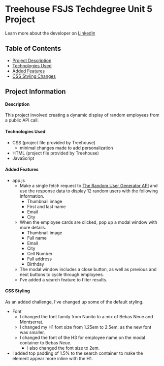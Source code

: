# Treehouse FSJS Techdegree Unit 5 Project

Learn more about the developer on [LinkedIn](https://www.linkedin.com/in/desiree-morimoto-9470481b0/)

## Table of Contents
- [Project Description](#overview)
- [Technologies Used](#technologiesused)
- [Added Features](#addedfeatures)
- [CSS Styling Changes](#styling)

## Project Information

#### <a name="overview"></a>Description
This project involved creating a dynamic display of random employees from a public API call.

#### <a name="technologiesused"></a>Technologies Used
- CSS (project file provided by Treehouse)
  - minimal changes made to add personalization
- HTML (project file provided by Treehouse)
- JavaScript

#### <a name="addedfeatures"></a>Added Features
- app.js
  - Make a single fetch request to [The Random User Generator API](https://randomuser.me/) and use the response data to display 12 random users with the following information.
    - Thumbnail image
    - First and last name
    - Email
    - City
  - When the employee cards are clicked, pop up a modal window with more details.
    - Thumbnail image
    - Full name
    - Email
    - City
    - Cell Number
    - Full address
    - Birthday
  - The modal window includes a close button, as well as previous and next buttons to cycle through employees.
  - I've added a search feature to filter results.

#### <a name="styling"></a>CSS Styling
As an added challenge, I've changed up some of the default styling.
- Font
  - I changed the font family from Nunito to a mix of Bebas Neue and Montserrat.
  - I changed my H1 font size from 1.25em to 2.5em, as the new font was smaller.
  - I changed the font of the H3 for employee name on the modal container to Bebas Neue.
    - I also changed the font size to 2em.
- I added top padding of 1.5% to the search container to make the element appear more inline with the H1.